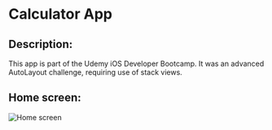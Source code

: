 # Calculator App

## Description:
This app is part of the Udemy iOS Developer Bootcamp. It was an advanced AutoLayout challenge, requiring use of stack views. 

## Home screen:

![Home screen](https://user-images.githubusercontent.com/120228798/229110837-1485adaf-d1fd-4acb-bb4b-8430859d3579.png)
